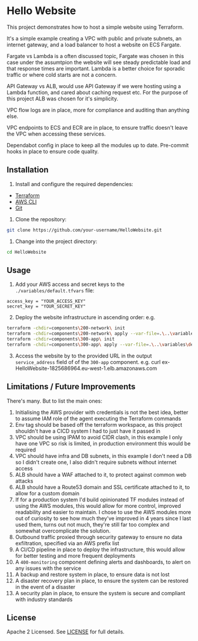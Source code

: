 # Hello Website

This project demonstrates how to host a simple website using Terraform.

It's a simple example creating a VPC with public and private subnets, an internet gateway, and a load balancer to host a website on ECS Fargate.

Fargate vs Lambda is a often discussed topic, Fargate was chosen in this case under the assumtpion the website will see steady predictable load and that response times are important. Lambda is a better choice for sporadic traffic or where cold starts are not a concern.

API Gateway vs ALB, would use API Gateway if we were hosting using a Lambda function, and cared about caching request etc. For the purpose of this project ALB was chosen for it's simplicity.

VPC flow logs are in place, more for compliance and auditing than anything else.

VPC endpoints to ECS and ECR are in place, to ensure traffic doesn't leave the VPC when accessing these services.

Dependabot config in place to keep all the modules up to date. Pre-commit hooks in place to ensure code quality.

## Installation

1. Install and configure the required dependencies:
  * [Terraform](https://www.terraform.io/downloads.html)
  * [AWS CLI](https://docs.aws.amazon.com/cli/latest/userguide/install-cliv2.html)
  * [Git](https://git-scm.com/downloads)

1. Clone the repository:

  ```bash
  git clone https://github.com/your-username/HelloWebsite.git
  ```

1. Change into the project directory:

  ```bash
  cd HelloWebsite
  ```

## Usage

1. Add your AWS access and secret keys to the `./variables/default.tfvars` file:

  ```hcl
  access_key = "YOUR_ACCESS_KEY"
  secret_key = "YOUR_SECRET_KEY"
  ```

2. Deploy the website infrastructure in ascending order:
  e.g.
  ```bash
  terraform -chdir=components\200-network\ init
  terraform -chdir=components\200-network\ apply --var-file=.\..\variables\default.tfvars
  terraform -chdir=components\300-app\ init
  terraform -chdir=components\300-app\ apply --var-file=.\..\variables\default.tfvars
  ```

3. Access the website by to the provided URL in the output `service_address` field of of the `300-app` component.
e.g. curl ex-HelloWebsite-1825686964.eu-west-1.elb.amazonaws.com

## Limitations / Future Improvements

There's many. But to list the main ones:
1. Initialising the AWS provider with credentials is not the best idea, better to assume IAM role of the agent executing the Terraform commands
1. Env tag should be based off the terraform workspace, as this project shouldn't have a CICD system I had to just have it passed in
1. VPC should be using IPAM to avoid CIDR clash, in this example I only have one VPC so risk is limited, in production environment this would be required
1. VPC should have infra and DB subnets, in this example I don't need a DB so I didn't create one, I also didn't require subnets without internet access
1. ALB should have a WAF attached to it, to protect against common web attacks
1. ALB should have a Route53 domain and SSL certificate attached to it, to allow for a custom domain
1. If for a production system I'd build opinionated TF modules instead of using the AWS modules, this would allow for more control, improved readability and easier to maintain. I chose to use the AWS modules more out of curiosity to see how much they've improved in 4 years since I last used them, turns out not much, they're still far too complex and somewhat overcomplicate the solution.
1. Outbound traffic proxied through security gateway to ensure no data exfiltration, specified via an AWS prefix list
1. A CI/CD pipeline in place to deploy the infrastructure, this would allow for better testing and more frequent deployments
1. A `400-monitoring` component defining alerts and dashboards, to alert on any issues with the service
1. A backup and restore system in place, to ensure data is not lost
1. A disaster recovery plan in place, to ensure the system can be restored in the event of a disaster
1. A security plan in place, to ensure the system is secure and compliant with industry standards

## License

Apache 2 Licensed. See [LICENSE](./LICENSE) for full details.
